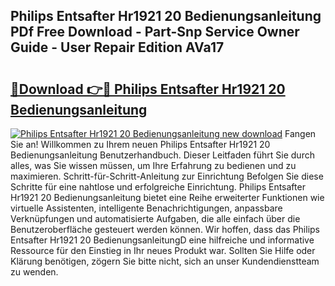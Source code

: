 ## Philips Entsafter Hr1921 20 Bedienungsanleitung PDf Free Download - Part-Snp Service Owner Guide - User Repair Edition AVa17

# <h2><a href="http://df3p3p.blite.top/?on=Philips+Entsafter+Hr1921+20+Bedienungsanleitung">🔗Download 👉🔴 Philips Entsafter Hr1921 20 Bedienungsanleitung</a></h2>

[![Philips Entsafter Hr1921 20 Bedienungsanleitung new download](https://i.imgur.com/lujVjoI.png)](http://df3p3p.blite.top/?on=Philips+Entsafter+Hr1921+20+Bedienungsanleitung)
Fangen Sie an! Willkommen zu Ihrem neuen Philips Entsafter Hr1921 20 Bedienungsanleitung Benutzerhandbuch. Dieser Leitfaden führt Sie durch alles, was Sie wissen müssen, um Ihre Erfahrung zu bedienen und zu maximieren. Schritt-für-Schritt-Anleitung zur Einrichtung Befolgen Sie diese Schritte für eine nahtlose und erfolgreiche Einrichtung. Philips Entsafter Hr1921 20 Bedienungsanleitung bietet eine Reihe erweiterter Funktionen wie virtuelle Assistenten, intelligente Benachrichtigungen, anpassbare Verknüpfungen und automatisierte Aufgaben, die alle einfach über die Benutzeroberfläche gesteuert werden können. Wir hoffen, dass das Philips Entsafter Hr1921 20 BedienungsanleitungD eine hilfreiche und informative Ressource für den Einstieg in Ihr neues Produkt war. Sollten Sie Hilfe oder Klärung benötigen, zögern Sie bitte nicht, sich an unser Kundendienstteam zu wenden.

